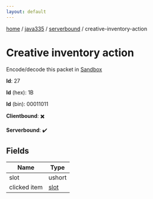 ```yaml
---
layout: default
---
```


[home](/)  /  [java335](/protocol/java335)  /  [serverbound](/protocol/java335/serverbound)  /  creative-inventory-action

# Creative inventory action

Encode/decode this packet in [Sandbox](../../../sandbox/java335#serverbound.creative_inventory_action)

**Id**: 27

**Id** (hex): 1B

**Id** (bin): 00011011

**Clientbound**: ✖️

**Serverbound**: ✔️

## Fields

Name | Type
---|---
slot | ushort
clicked item | [slot](/protocol/java335/types/slot)

